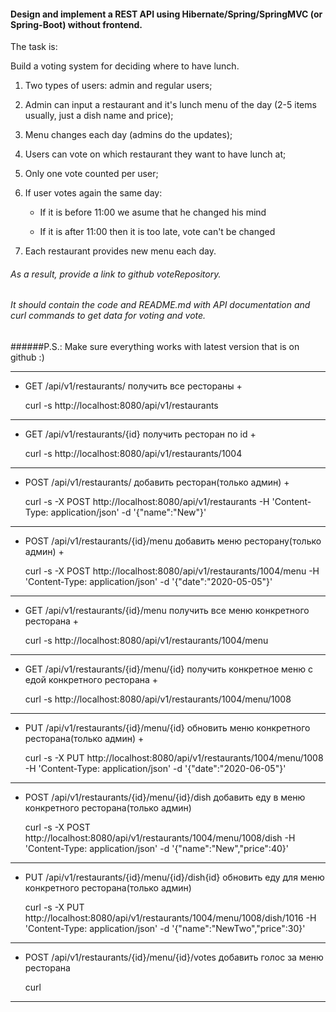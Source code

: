 #### Design and implement a REST API using Hibernate/Spring/SpringMVC (or Spring-Boot) without frontend.

The task is:

Build a voting system for deciding where to have lunch.

1. Two types of users: admin and regular users;
2. Admin can input a restaurant and it's lunch menu of the day (2-5 items usually, just a dish name and price);
3. Menu changes each day (admins do the updates);
4. Users can vote on which restaurant they want to have lunch at;
5. Only one vote counted per user;
6. If user votes again the same day:

    * If it is before 11:00 we asume that he changed his mind
    
    * If it is after 11:00 then it is too late, vote can't be changed
 
7. Each restaurant provides new menu each day.

###### As a result, provide a link to github voteRepository.

###### It should contain the code and README.md with API documentation and curl commands to get data for voting and vote.

######P.S.: Make sure everything works with latest version that is on github :)

------------------------------------------------------------------------------------------------------------------------
- GET       /api/v1/restaurants/                            получить все рестораны +

  curl -s http://localhost:8080/api/v1/restaurants
------------------------------------------------------------------------------------------------------------------------
- GET       /api/v1/restaurants/{id}                        получить ресторан по id +

  curl -s http://localhost:8080/api/v1/restaurants/1004
------------------------------------------------------------------------------------------------------------------------
- POST      /api/v1/restaurants/                            добавить ресторан(только админ) +

  curl -s -X POST http://localhost:8080/api/v1/restaurants -H 'Content-Type: application/json' -d '{"name":"New"}'
------------------------------------------------------------------------------------------------------------------------
- POST      /api/v1/restaurants/{id}/menu                   добавить меню ресторану(только админ) +

  curl -s -X POST http://localhost:8080/api/v1/restaurants/1004/menu -H 'Content-Type: application/json' -d '{"date":"2020-05-05"}'
------------------------------------------------------------------------------------------------------------------------
- GET       /api/v1/restaurants/{id}/menu                   получить все меню конкретного ресторана  +

  curl -s http://localhost:8080/api/v1/restaurants/1004/menu
------------------------------------------------------------------------------------------------------------------------
- GET       /api/v1/restaurants/{id}/menu/{id}              получить конкретное меню с едой конкретного ресторана +

  curl -s http://localhost:8080/api/v1/restaurants/1004/menu/1008 
------------------------------------------------------------------------------------------------------------------------
- PUT       /api/v1/restaurants/{id}/menu/{id}              обновить меню конкретного ресторана(только админ) +

  curl -s -X PUT http://localhost:8080/api/v1/restaurants/1004/menu/1008 -H 'Content-Type: application/json' -d '{"date":"2020-06-05"}' 
------------------------------------------------------------------------------------------------------------------------
- POST      /api/v1/restaurants/{id}/menu/{id}/dish         добавить еду в меню конкретного ресторана(только админ)

  curl -s -X POST http://localhost:8080/api/v1/restaurants/1004/menu/1008/dish -H 'Content-Type: application/json' -d '{"name":"New","price":40}'      
------------------------------------------------------------------------------------------------------------------------
- PUT       /api/v1/restaurants/{id}/menu/{id}/dish{id}     обновить еду для меню конкретного ресторана(только админ)

  curl -s -X PUT http://localhost:8080/api/v1/restaurants/1004/menu/1008/dish/1016 -H 'Content-Type: application/json' -d '{"name":"NewTwo","price":30}'
------------------------------------------------------------------------------------------------------------------------
- POST      /api/v1/restaurants/{id}/menu/{id}/votes        добавить голос за меню ресторана

  curl
------------------------------------------------------------------------------------------------------------------------